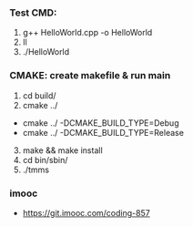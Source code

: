 ### Test CMD:
1. g++ HelloWorld.cpp -o HelloWorld
2. ll
3. ./HelloWorld

### CMAKE: create makefile & run main
1. cd build/
2. cmake ../
- cmake ../ -DCMAKE_BUILD_TYPE=Debug
- cmake ../ -DCMAKE_BUILD_TYPE=Release
3. make && make install
4. cd bin/sbin/
5. ./tmms


### imooc
- https://git.imooc.com/coding-857